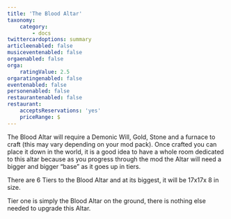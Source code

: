 ```yaml
---
title: 'The Blood Altar'
taxonomy:
    category:
        - docs
twittercardoptions: summary
articleenabled: false
musiceventenabled: false
orgaenabled: false
orga:
    ratingValue: 2.5
orgaratingenabled: false
eventenabled: false
personenabled: false
restaurantenabled: false
restaurant:
    acceptsReservations: 'yes'
    priceRange: $
---
```


The Blood Altar will require a Demonic Will, Gold, Stone and a furnace to craft (this may vary depending on your mod pack). Once crafted you can place it down in the world, it is a good idea to have a whole room dedicated to this altar because as you progress through the mod the Altar will need a bigger and bigger “base” as it goes up in tiers. 

There are 6 Tiers to the Blood Altar and at its biggest, it will be 17x17x 8 in size.

Tier one is simply the Blood Altar on the ground, there is nothing else needed to upgrade this Altar.
